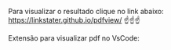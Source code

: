 Para visualizar o resultado clique no link abaixo:
https://linkstater.github.io/pdfview/
☝️☝️☝️

Extensão para visualizar pdf no VsCode:

